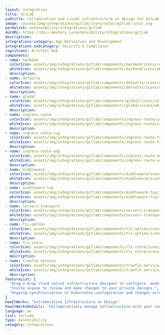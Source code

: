 ```yaml
---
layout: integration
title: GitLab
subtitle: Collaborative and visual infrastructure as design for GitLab
image: /assets/img/integrations/gitlab/icons/color/gitlab-color.svg
permalink: extensibility/integrations/gitlab
docURL: https://docs.meshery.io/extensibility/integrations/gitlab
description: 
integrations-category: App Definition and Development
integrations-subcategory: Security & Compliance
registrant: Artifact Hub
components: 
- name: backend
  colorIcon: assets/img/integrations/gitlab/components/backend/icons/color/backend-color.svg
  whiteIcon: assets/img/integrations/gitlab/components/backend/icons/white/backend-white.svg
  description: 
- name: defaults
  colorIcon: assets/img/integrations/gitlab/components/defaults/icons/color/defaults-color.svg
  whiteIcon: assets/img/integrations/gitlab/components/defaults/icons/white/defaults-white.svg
  description: 
- name: global
  colorIcon: assets/img/integrations/gitlab/components/global/icons/color/global-color.svg
  whiteIcon: assets/img/integrations/gitlab/components/global/icons/white/global-white.svg
  description: 
- name: ingress-route
  colorIcon: assets/img/integrations/gitlab/components/ingress-route/icons/color/ingress-route-color.svg
  whiteIcon: assets/img/integrations/gitlab/components/ingress-route/icons/white/ingress-route-white.svg
  description: 
- name: ingress-route-tcp
  colorIcon: assets/img/integrations/gitlab/components/ingress-route-tcp/icons/color/ingress-route-tcp-color.svg
  whiteIcon: assets/img/integrations/gitlab/components/ingress-route-tcp/icons/white/ingress-route-tcp-white.svg
  description: 
- name: ingress-route-udp
  colorIcon: assets/img/integrations/gitlab/components/ingress-route-udp/icons/color/ingress-route-udp-color.svg
  whiteIcon: assets/img/integrations/gitlab/components/ingress-route-udp/icons/white/ingress-route-udp-white.svg
  description: 
- name: middleware
  colorIcon: assets/img/integrations/gitlab/components/middleware/icons/color/middleware-color.svg
  whiteIcon: assets/img/integrations/gitlab/components/middleware/icons/white/middleware-white.svg
  description: 
- name: middleware-tcp
  colorIcon: assets/img/integrations/gitlab/components/middleware-tcp/icons/color/middleware-tcp-color.svg
  whiteIcon: assets/img/integrations/gitlab/components/middleware-tcp/icons/white/middleware-tcp-white.svg
  description: 
- name: servers-transport
  colorIcon: assets/img/integrations/gitlab/components/servers-transport/icons/color/servers-transport-color.svg
  whiteIcon: assets/img/integrations/gitlab/components/servers-transport/icons/white/servers-transport-white.svg
  description: 
- name: tls-option
  colorIcon: assets/img/integrations/gitlab/components/tls-option/icons/color/tls-option-color.svg
  whiteIcon: assets/img/integrations/gitlab/components/tls-option/icons/white/tls-option-white.svg
  description: 
- name: tls-store
  colorIcon: assets/img/integrations/gitlab/components/tls-store/icons/color/tls-store-color.svg
  whiteIcon: assets/img/integrations/gitlab/components/tls-store/icons/white/tls-store-white.svg
  description: 
- name: traefik-service
  colorIcon: assets/img/integrations/gitlab/components/traefik-service/icons/color/traefik-service-color.svg
  whiteIcon: assets/img/integrations/gitlab/components/traefik-service/icons/white/traefik-service-white.svg
  description: 
featureList: [
  "Drag-n-drop cloud native infrastructure designer to configure, model, and deploy your workloads.",
  "Invite anyone to review and make changes to your private designs.",
  "Ongoing synchronization of Kubernetes configuration and changes across any number of clusters."
]
howItWorks: "Collaborative Infrastructure as Design"
howItWorksDetails: "Collaboratively manage infrastructure with your coworkers synchronously sharing the same designs."
language: en
list: include
type: extensibility
category: integrations
---
```

